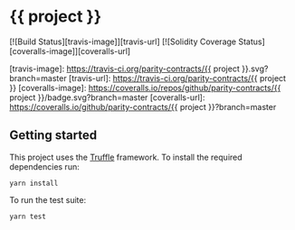 # {{ project }}

[![Build Status][travis-image]][travis-url]
[![Solidity Coverage Status][coveralls-image]][coveralls-url]

[travis-image]: https://travis-ci.org/parity-contracts/{{ project }}.svg?branch=master
[travis-url]: https://travis-ci.org/parity-contracts/{{ project }}
[coveralls-image]: https://coveralls.io/repos/github/parity-contracts/{{ project }}/badge.svg?branch=master
[coveralls-url]: https://coveralls.io/github/parity-contracts/{{ project }}?branch=master

## Getting started

This project uses the [Truffle](http://truffleframework.com/) framework. To install the required
dependencies run:

```
yarn install
```

To run the test suite:

```
yarn test
```
